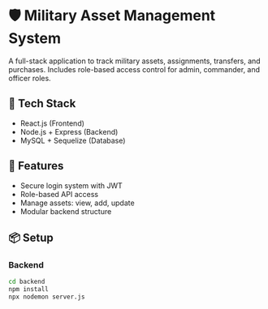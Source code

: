 # 🛡 Military Asset Management System

A full-stack application to track military assets, assignments, transfers, and purchases. Includes role-based access control for admin, commander, and officer roles.

## 🔧 Tech Stack
- React.js (Frontend)
- Node.js + Express (Backend)
- MySQL + Sequelize (Database)

## 🚀 Features
- Secure login system with JWT
- Role-based API access
- Manage assets: view, add, update
- Modular backend structure

## 📦 Setup

### Backend
```bash
cd backend
npm install
npx nodemon server.js
